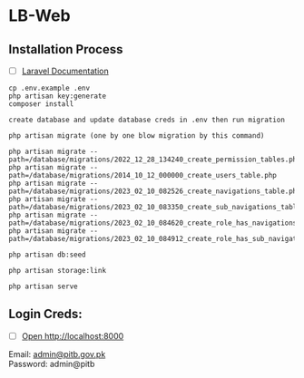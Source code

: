# LB-Web


## Installation Process

- [ ] [Laravel Documentation](https://laravel.com/docs/9.x/installation)

```
cp .env.example .env
php artisan key:generate
composer install

create database and update database creds in .env then run migration

php artisan migrate (one by one blow migration by this command)

php artisan migrate --path=/database/migrations/2022_12_28_134240_create_permission_tables.php
php artisan migrate --path=/database/migrations/2014_10_12_000000_create_users_table.php
php artisan migrate --path=/database/migrations/2023_02_10_082526_create_navigations_table.php
php artisan migrate --path=/database/migrations/2023_02_10_083350_create_sub_navigations_table.php
php artisan migrate --path=/database/migrations/2023_02_10_084620_create_role_has_navigations_table.php
php artisan migrate --path=/database/migrations/2023_02_10_084912_create_role_has_sub_navigations_table.php

php artisan db:seed

php artisan storage:link

php artisan serve
```

## Login Creds:

- [ ] [Open http://localhost:8000](http://localhost:8000)

Email: admin@pitb.gov.pk <br/>
Password: admin@pitb

